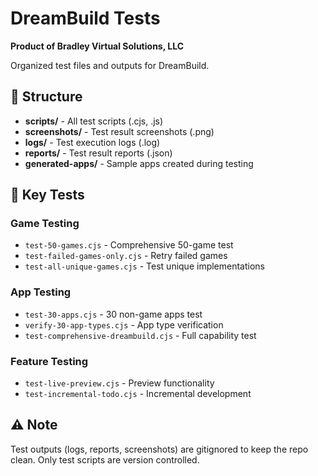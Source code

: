 # DreamBuild Tests
**Product of Bradley Virtual Solutions, LLC**

Organized test files and outputs for DreamBuild.

## 📁 Structure

- **scripts/** - All test scripts (.cjs, .js)
- **screenshots/** - Test result screenshots (.png)
- **logs/** - Test execution logs (.log)
- **reports/** - Test result reports (.json)
- **generated-apps/** - Sample apps created during testing

## 🧪 Key Tests

### Game Testing
- `test-50-games.cjs` - Comprehensive 50-game test
- `test-failed-games-only.cjs` - Retry failed games
- `test-all-unique-games.cjs` - Test unique implementations

### App Testing
- `test-30-apps.cjs` - 30 non-game apps test
- `verify-30-app-types.cjs` - App type verification
- `test-comprehensive-dreambuild.cjs` - Full capability test

### Feature Testing
- `test-live-preview.cjs` - Preview functionality
- `test-incremental-todo.cjs` - Incremental development

## ⚠️ Note

Test outputs (logs, reports, screenshots) are gitignored to keep the repo clean.
Only test scripts are version controlled.

